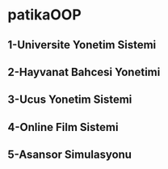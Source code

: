 # patikaOOP

## 1-Universite Yonetim Sistemi
## 2-Hayvanat Bahcesi Yonetimi
## 3-Ucus Yonetim Sistemi
## 4-Online Film Sistemi
## 5-Asansor Simulasyonu
